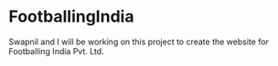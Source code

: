 # FootballingIndia
Swapnil and  I will be working on this project to create the website for Footballing India Pvt. Ltd.
